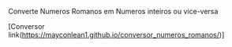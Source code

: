 Converte Numeros Romanos em Numeros inteiros ou vice-versa

[Conversor link(https://mayconlean1.github.io/conversor_numeros_romanos/)]
